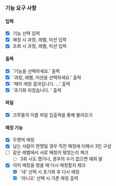 ### 기능 요구 사항

#### 입력

- [x] 기능 선택 입력
- [x] 매칭 시 과정, 레벨, 미션 입력
- [x] 조회 시 과정, 레벨, 미션 입력

#### 출력

- [x] '기능을 선택하세요.' 출력
- [x] '과정, 레벨, 미션을 선택하세요.' 출력
- [x] '페어 매칭 결과입니다. ...' 출력
- [x] '초기화 되었습니다. ' 출력

#### 파일

- [x] 크루들의 이름 파일 입출력을 통해 불러오기

#### 매칭 기능

- [x] 두명씩 매칭
- [x] 남는 사람이 한명일 경우 직전 매칭에 더해서 3인 구성
- [ ] 같은 레벨에서 서로 매칭이 됐었는지 체크
    - [ ] 3회 시도 했거나, 경우의 수가 없으면 예외 발
- [x] 이미 매칭을 했을 때 다시 매칭할지 체크
    - [x] '네' 선택 시 초기화 후 다시 매칭
    - [x] '아니오' 선택 시 기존 매칭 출력
